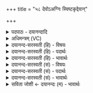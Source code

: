 +++
title = "५८ देवोऽअग्निः स्विष्टकृद्देवान्"

+++
<details><summary>पदपाठः - दयानन्दादि</summary>

दे॒वः। अ॒ग्निः। स्वि॒ष्ट॒कृदिति॑ स्विष्ट॒ऽकृत्। दे॒वान् य॒क्ष॒त्। य॒था॒य॒थमिति॑ यथाऽय॒थम्। होता॑रौ। इन्द्र॑म्। अ॒श्विना॑। वा॒चा। वाच॑म्। सर॑स्वतीम्। अ॒ग्निम्। सोम॑म्। स्वि॒ष्ट॒कृदिति॑ स्विष्ट॒ऽकृत्। स्वि॑ष्ट॒ इति॒ सुऽइ॑ष्टः। इन्द्रः॑। सु॒त्रामेति॑ सु॒ऽत्रामा॑। स॒वि॒ता। वरु॑णः। भि॒षक्। इ॒ष्टः। दे॒वः। वन॒स्पतिः॑। स्वि॑ष्टा॒ इति॒ सुऽइ॑ष्टाः। दे॒वाः। आ॒ज्य॒पा इत्या॑ज्य॒ऽपाः। स्वि॑ष्ट॒ इति॒ सुऽइ॑ष्टः। अ॒ग्निः। अ॒ग्निना॑। होता॑। हो॒त्रे। स्वि॒ष्ट॒कृदिति॑ स्विष्ट॒ऽकृत्। यशः॑। न। दध॑त्। इ॒न्द्रि॒यम्। ऊर्ज॑म्। अप॑चिति॒मित्यप॑ऽचितिम्। स्व॒धाम्। व॒सु॒वन॒ इति॑ वसु॒ऽवने॑। व॒सु॒धेय॒स्येति॑ वसु॒ऽधेय॑स्य। व्य॒न्तु॒। यज॑। ५८।
</details>

<details><summary>अधिमन्त्रम् (VC)</summary>

- अश्व्यादयो देवताः
- स्वस्त्यात्रेय ऋषिः
- आद्यस्याऽत्यष्टिः
- गान्धारः
</details>

<details><summary>दयानन्द-सरस्वती (हि) - विषयः</summary>

फिर उसी विषय को अगले मन्त्र में कहा है ॥
</details>

<details><summary>दयानन्द-सरस्वती (हि) - पदार्थः</summary>

पदार्थान्वयभाषाः -  हे विद्वन् ! जैसे (वसुधेयस्य) संसार के बीच में (वसुवने) ऐश्वर्य को सेवनेवाले सज्जन मनुष्य के लिए (स्विष्टकृत्) सुन्दर चाहे हुए सुख का करने हारा (देवः) दिव्य सुन्दर (अग्निः) आग (देवान्) उत्तम गुण-कर्म-स्वभावोंवाले पृथिवी आदि को (यथायथम्) यथायोग्य (यक्षत्) प्राप्त हो वा जैसे (होतारा) पदार्थों के ग्रहण करने हारे (अश्विना) पवन और बिजुलीरूप अग्नि (इन्द्रम्) सूर्य (वाचा) वाणी से (सरस्वतीम्) विशेष ज्ञानयुक्त (वाचम्) वाणी से (अग्निम्) अग्नि (सोमम्) और चन्द्रमा को यथायोग्य चलाते हैं वा जैसे (स्विष्टकृत्) अच्छे सुख का करनेवाला (स्विष्टः) सुन्दर और सब का चाहा हुआ (सुत्रामा) भलीभाँति पालने हारा (इन्द्रः) परमैश्वर्ययुक्त राजा (सविता) सूर्य (वरुणः) जल का समुदाय (भिषक्) रोगों का विनाश करने हारा वैद्य (इष्टः) सङ्ग करने योग्य (देवः) दिव्यस्वभाववाला (वनस्पतिः) पीपल आदि (स्विष्टाः) सुन्दर चाहा हुआ सुख जिनसे होवे (आज्यपाः) पीने योग्य रस को पीने हारे (देवाः) दिव्यस्वरूप विद्वान् (अग्निना) बिजुली के साथ (स्विष्टः) (होता) देनेवाला कि जिससे सुन्दर चाहा हुआ काम हो (स्विष्टकृत्) उत्तम चाहे हुए काम को करनेवाला (अग्निः) अग्नि (होत्रे) देनेवाले के लिए (यशः) कीर्ति करने हारे धन के (न) समान (इन्द्रियम्) जीव के चिह्न कान आदि इन्द्रियाँ (ऊर्जम्) बल (अपचितिम्) सत्कार और (स्वधाम्) अन्न को (दधत्) प्रत्येक को धारण करे वा जैसे उन उक्त पदार्थों को ये सब (व्यन्तु) प्राप्त हों, वैसे तू (यज) सब व्यवहारों की सङ्गति किया कर ॥५८ ॥
</details>

<details><summary>दयानन्द-सरस्वती (हि) - भावार्थः</summary>

भावार्थभाषाः -  इस मन्त्र में उपमा और वाचकलुप्तोपमालङ्कार हैं। जो मनुष्य ईश्वर के बनाये हुए इस मन्त्र में कहे यज्ञ आदि पदार्थों को विद्या से उपयोग के लिए धारण करते हैं, वे सुन्दर चाहे हुए सुखों को पाते हैं ॥५८ ॥
</details>

<details><summary>दयानन्द-सरस्वती (सं) - विषयः</summary>

पुनस्तमेव विषयमाह ॥
</details>

<details><summary>दयानन्द-सरस्वती (सं) - पदार्थः</summary>

पदार्थान्वयभाषाः -  हे विद्वन् ! यथा वसुधेयस्य वसुवने स्विष्टकृद्देवोऽग्निर्देवान् यथायथं यक्षद् यथा होतारावश्विनेन्द्रं वाचा सरस्वतीं वाचमग्निं सोमं च यथायथं गमयतो यथा स्विष्टकृत्स्विष्टः सुत्रामेन्द्रः सविता वरुणो भिषगिष्टो देवो वनस्पतिः स्विष्टा आज्यपा देवा अग्निना स्विष्टो होता स्विष्टकृदग्निर्होत्रे यशो नेन्द्रियमूर्जमपचितिं स्वधां यथायथं दधद् यथैतानेतानि व्यन्तु तथा यथायथं यज ॥५८ ॥
</details>

<details><summary>दयानन्द-सरस्वती (सं) - भावार्थः</summary>

भावार्थभाषाः -  अत्रोपमावाचकलुप्तोपमालङ्कारौ। ये मनुष्या ईश्वरनिर्मितानेतन्मन्त्रोक्तयज्ञादीन् पदार्थान् विद्ययोपयोगाय दधति, ते स्विष्टानि सुखानि लभन्ते ॥५८ ॥
</details>

<details><summary>सविता जोशी ← दयानन्दः (म) - भावार्थः</summary>

भावार्थभाषाः -  या मंत्रात उपमा व वाचकलुप्तोपमालंकार आहेत. जी माणसे ईश्वराने निर्माण केलेल्या, या मंत्रात सांगितल्याप्रमाणे (अग्नी, सूर्य, चंद्र, विद्यूत, वायू, जल, ज्ञानयुक्त वाणी, वैद्य, अन्न इत्यादी) यज्ञीय पदार्थांचा उपयोग करून घेतात ती इच्छित सुख प्राप्त करतात.
</details>